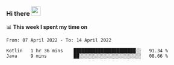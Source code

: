 ### Hi there <a href="https://www.gautamkrishnar.com/"><img src="https://media.giphy.com/media/hvRJCLFzcasrR4ia7z/giphy.gif" width="25px"></a>

📊 **This week I spent my time on**

<!--START_SECTION:waka-->

```text
From: 07 April 2022 - To: 14 April 2022

Kotlin   1 hr 36 mins    ███████████████████████░░   91.34 %
Java     9 mins          ██░░░░░░░░░░░░░░░░░░░░░░░   08.66 %
```

<!--END_SECTION:waka-->
